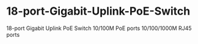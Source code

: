 # 18-port-Gigabit-Uplink-PoE-Switch
18-port Gigabit Uplink PoE Switch 10/100M PoE ports 10/100/1000M RJ45 ports
